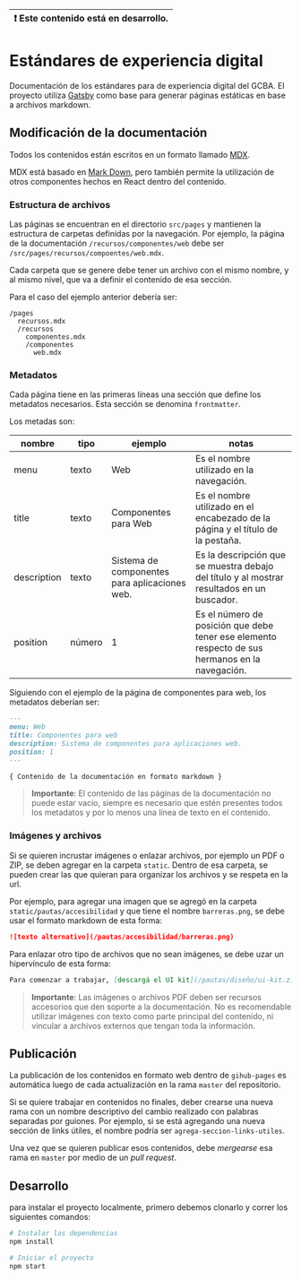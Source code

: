 | :exclamation: Este contenido está en desarrollo. |
| ------------------------------------------------ |


# Estándares de experiencia digital

Documentación de los estándares para de experiencia digital del GCBA.
El proyecto utiliza [Gatsby](https://www.gatsbyjs.org/) como base para generar páginas estáticas en base a archivos markdown.

## Modificación de la documentación

Todos los contenidos están escritos en un formato llamado [MDX](https://mdxjs.com/).

MDX está basado en [Mark Down](https://www.markdownguide.org/), pero también permite la utilización de otros componentes hechos en React dentro del contenido.

### Estructura de archivos

Las páginas se encuentran en el directorio `src/pages` y mantienen la estructura de carpetas definidas por la navegación.
Por ejemplo, la página de la documentación `/recursos/componentes/web` debe ser `/src/pages/recursos/compoentes/web.mdx`.

Cada carpeta que se genere debe tener un archivo con el mismo nombre, y al mismo nivel, que va a definir el contenido de esa sección.

Para el caso del ejemplo anterior debería ser:

```
/pages
  recursos.mdx
  /recursos
    componentes.mdx
    /componentes
      web.mdx
```

### Metadatos

Cada página tiene en las primeras líneas una sección que define los metadatos necesarios. Esta sección se denomina `frontmatter`.

Los metadas son:

| nombre      | tipo   | ejemplo                                       | notas                                                                                           |
| ----------- | ------ | --------------------------------------------- | ----------------------------------------------------------------------------------------------- |
| menu        | texto  | Web                                           | Es el nombre utilizado en la navegación.                                                        |
| title       | texto  | Componentes para Web                          | Es el nombre utilizado en el encabezado de la página y el título de la pestaña.                 |
| description | texto  | Sistema de componentes para aplicaciones web. | Es la descripción que se muestra debajo del título y al mostrar resultados en un buscador.      |
| position    | número | 1                                             | Es el número de posición que debe tener ese elemento respecto de sus hermanos en la navegación. |

Siguiendo con el ejemplo de la página de componentes para web, los metadatos deberían ser:

```markdown
---
menu: Web
title: Componentes para web
description: Sistema de componentes para aplicaciones web.
position: 1
---

{ Contenido de la documentación en formato markdown }

```

> **Importante**: El contenido de las páginas de la documentación no puede estar vacío, siempre es necesario que estén presentes todos los metadatos y por lo menos una línea de texto en el contenido. 

### Imágenes y archivos

Si se quieren incrustar imágenes o enlazar archivos, por ejemplo un PDF o ZIP, se deben agregar en la carpeta `static`. Dentro de esa carpeta, se pueden crear las que quieran para organizar los archivos y se respeta en la url.

Por ejemplo, para agregar una imagen que se agregó en la carpeta `static/pautas/accesibilidad` y que tiene el nombre `barreras.png`, se debe usar el formato markdown de esta forma:

```markdown
![texto alternativo](/pautas/accesibilidad/barreras.png)
```

Para enlazar otro tipo de archivos que no sean imágenes, se debe uzar un hipervínculo de esta forma:

```markdown
Para comenzar a trabajar, [descargá el UI kit](/pautas/diseño/ui-kit.zip).
```

> **Importante**: Las imágenes o archivos PDF deben ser recursos accesorios que den soporte a la documentación. No es recomendable utilizar imágenes con texto como parte principal del contenido, ni vincular a archivos externos que tengan toda la información.

## Publicación

La publicación de los contenidos en formato web dentro de `gihub-pages` es automática luego de cada actualización en la rama `master` del repositorio.

Si se quiere trabajar en contenidos no finales, deber crearse una nueva rama con un nombre descriptivo del cambio realizado con palabras separadas por guiones. Por ejemplo, si se está agregando una nueva sección de links útiles, el nombre podría ser `agrega-seccion-links-utiles`.

Una vez que se quieren publicar esos contenidos, debe _mergearse_ esa rama en `master` por medio de un _pull request_.

## Desarrollo

para instalar el proyecto localmente, primero debemos clonarlo y correr los siguientes comandos:

```bash
# Instalar las dependencias
npm install

# Iniciar el proyecto
npm start
```
